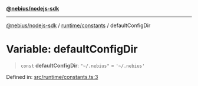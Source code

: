 [**@nebius/nodejs-sdk**](../../../README.md)

---

[@nebius/nodejs-sdk](../../../README.md) / [runtime/constants](../README.md) / defaultConfigDir

# Variable: defaultConfigDir

> `const` **defaultConfigDir**: `"~/.nebius"` = `'~/.nebius'`

Defined in: [src/runtime/constants.ts:3](https://github.com/nebius/nodejs-sdk/blob/b305f8e478cb0251c26d73900b264b3bd9a5cc58/src/runtime/constants.ts#L3)
